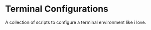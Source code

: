 # Terminal Configurations

A collection of scripts to configure a terminal environment like i love.
